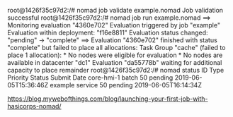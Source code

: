 




root@1426f35c97d2:/# nomad job validate example.nomad
Job validation successful
root@1426f35c97d2:/# nomad job run example.nomad
==> Monitoring evaluation "4360e702"
    Evaluation triggered by job "example"
    Evaluation within deployment: "f16e8811"
    Evaluation status changed: "pending" -> "complete"
==> Evaluation "4360e702" finished with status "complete" but failed to place all allocations:
    Task Group "cache" (failed to place 1 allocation):
      * No nodes were eligible for evaluation
      * No nodes are available in datacenter "dc1"
    Evaluation "da55778b" waiting for additional capacity to place remainder
root@1426f35c97d2:/# nomad status
ID          Type     Priority  Status   Submit Date
core-hmi-1  batch    50        pending  2019-06-05T15:36:46Z
example     service  50        pending  2019-06-05T16:14:34Z


https://blog.mywebofthings.com/blog/launching-your-first-job-with-hasicorps-nomad/
